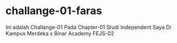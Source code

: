 # challange-01-faras
Ini adalah Challange-01 Pada Chapter-01 Studi Independent Saya Di Kampus Merdeka x Binar Academy FEJS-02
